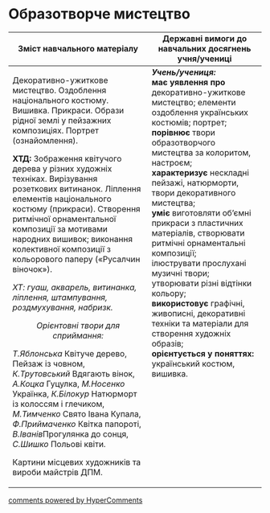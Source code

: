 <div id="hypercomments_widget" class="js-hypercomments-widget invisible"></div>

Образотворче мистецтво
=============================================

<table>
  <tr>
    <td width="55%" align="center"><b>Зміст навчального матеріалу</b></td>
    <td width="45%" align="center"><b>Державні вимоги до навчальних досягнень учня/учениці</b></td>
  </tr>
<tbody>
  <tr>
    <td width="55%" style="vertical-align:top !important;">
<p>Декоративно-ужиткове мистецтво. Оздоблення національного костюму. Вишивка. Прикраси. Образи рідної землі у пейзажних композиціях. Портрет (ознайомлення).</p>  
<p><b>ХТД:</b> Зображення квітучого дерева у різних художніх техніках. Вирізування розеткових витинанок. Ліплення елементів національного костюму (прикраси). Створення ритмічної орнаментальної композиції за мотивами народних вишивок; виконання колективної композиції з кольорового паперу («Русалчин віночок»).</p> 
<p><i>ХТ: гуаш, акварель, витинанка, ліплення, штампування, роздмухування, набризк.</i></p>
<center><i>Орієнтовні твори для сприймання:</i></center>
<p><i>Т.Яблонська</i> Квітуче дерево, Пейзаж із човном, <i>К.Трутовський</i> Вдягають вінок, <i>А.Коцка</i> Гуцулка, <i>М.Носенко</i> Українка, <i>К.Білокур</i> Натюрморт із колоссям і глечиком, <i>М.Тимченко</i> Свято Івана Купала, <i>Ф.Приймаченко</i> Квітка папороті, <i>В.Іванів</i>Прогулянка до сонця, <i>С.Шишко</i> Польові квіти.</p>
<p>Картини місцевих художників та вироби майстрів ДПМ.</p>
	</td>
<td width="45%" style="vertical-align:top !important;"><b><i>Учень/учениця:</i></b><br>
<b>має уявлення про</b> декоративно-ужиткове мистецтво; елементи оздоблення українських костюмів; портрет;<br>
<b>порівнює</b> твори образотворчого мистецтва за колоритом, настроєм;<br>
<b>характеризує</b> нескладні пейзажі, натюрморти, твори декоративного мистецтва;<br>
<b>уміє</b> виготовляти об’ємні прикраси з пластичних матеріалів, створювати ритмічні орнаментальні композиції;  <br>ілюструвати прослухані музичні твори; утворювати різні відтінки кольору;<br>
<b>використовує</b> графічні, живописні, декоративні техніки та матеріали для створення художніх образів;<br>
<b>орієнтується у поняттях:</b> український костюм, вишивка.<br>
</td>
	</tr>
</tbody>
</table>

<div class="js-hypercomments-container">
<a href="http://hypercomments.com" class="hc-link" title="comments widget">comments powered by HyperComments</a>
</div>